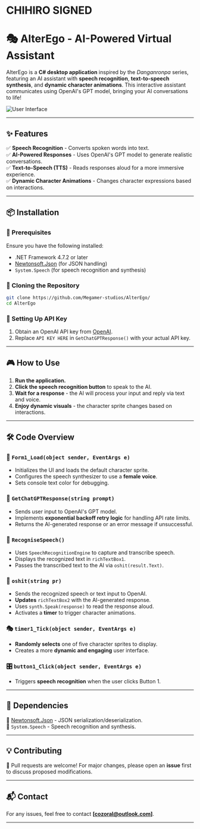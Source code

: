 # CHIHIRO SIGNED

# 🎭 AlterEgo - AI-Powered Virtual Assistant

AlterEgo is a **C# desktop application** inspired by the *Danganronpa* series, featuring an AI assistant with **speech recognition**, **text-to-speech synthesis**, and **dynamic character animations**. This interactive assistant communicates using OpenAI's GPT model, bringing your AI conversations to life!

![User Interface](https://github.com/Megamer-studios/AlterEgo/blob/master/image_2025-03-09_154149416.png "GUI")


---

## ✨ Features

✅ **Speech Recognition** - Converts spoken words into text.  
✅ **AI-Powered Responses** - Uses OpenAI's GPT model to generate realistic conversations.  
✅ **Text-to-Speech (TTS)** - Reads responses aloud for a more immersive experience.  
✅ **Dynamic Character Animations** - Changes character expressions based on interactions.  

---

## 📦 Installation

### 🔧 Prerequisites
Ensure you have the following installed:
- .NET Framework 4.7.2 or later
- [Newtonsoft.Json](https://www.nuget.org/packages/Newtonsoft.Json/) (for JSON handling)
- `System.Speech` (for speech recognition and synthesis)

### 🚀 Cloning the Repository
```sh
git clone https://github.com/Megamer-studios/AlterEgo/
cd AlterEgo
```

### 🔑 Setting Up API Key
1. Obtain an OpenAI API key from [OpenAI](https://openai.com/).
2. Replace `API KEY HERE` in `GetChatGPTResponse()` with your actual API key.

---

## 🎮 How to Use

1. **Run the application.**
2. **Click the speech recognition button** to speak to the AI.
3. **Wait for a response** - the AI will process your input and reply via text and voice.
4. **Enjoy dynamic visuals** - the character sprite changes based on interactions.

---

## 🛠 Code Overview

### 📌 `Form1_Load(object sender, EventArgs e)`
- Initializes the UI and loads the default character sprite.
- Configures the speech synthesizer to use a **female voice**.
- Sets console text color for debugging.

### 🤖 `GetChatGPTResponse(string prompt)`
- Sends user input to OpenAI's GPT model.
- Implements **exponential backoff retry logic** for handling API rate limits.
- Returns the AI-generated response or an error message if unsuccessful.

### 🎤 `RecogniseSpeech()`
- Uses `SpeechRecognitionEngine` to capture and transcribe speech.
- Displays the recognized text in `richTextBox1`.
- Passes the transcribed text to the AI via `oshit(result.Text)`.

### 💬 `oshit(string pr)`
- Sends the recognized speech or text input to OpenAI.
- **Updates** `richTextBox2` with the AI-generated response.
- Uses `synth.Speak(response)` to read the response aloud.
- Activates a **timer** to trigger character animations.

### 🎭 `timer1_Tick(object sender, EventArgs e)`
- **Randomly selects** one of five character sprites to display.
- Creates a more **dynamic and engaging** user interface.

### 🎛 `button1_Click(object sender, EventArgs e)`
- Triggers **speech recognition** when the user clicks Button 1.


---

## 🔗 Dependencies

📌 [Newtonsoft.Json](https://www.nuget.org/packages/Newtonsoft.Json/) - JSON serialization/deserialization.  
📌 `System.Speech` - Speech recognition and synthesis.  



---

## 💡 Contributing

🚀 Pull requests are welcome! For major changes, please open an **issue** first to discuss proposed modifications.

---

## 📬 Contact

For any issues, feel free to contact **[cozoral@outlook.com]**.

---

